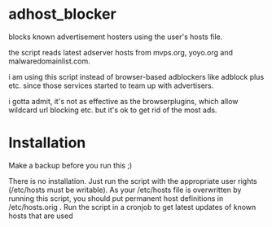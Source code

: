 # adhost_blocker

blocks known advertisement hosters using the user's hosts file.

the script reads latest adserver hosts from mvps.org, yoyo.org and malwaredomainlist.com.

i am using this script instead of browser-based adblockers like adblock plus etc. since those services started to team up with advertisers. 

i gotta admit, it's not as effective as the browserplugins, which allow wildcard url blocking etc. but it's ok to get rid of the most ads.

# Installation

Make a backup before you run this ;)

There is no installation. Just run the script with the appropriate user rights (/etc/hosts must be writable).
As your /etc/hosts file is overwritten by running this script, you should put permanent host definitions in /etc/hosts.orig .
Run the script in a cronjob to get latest updates of known hosts that are used
